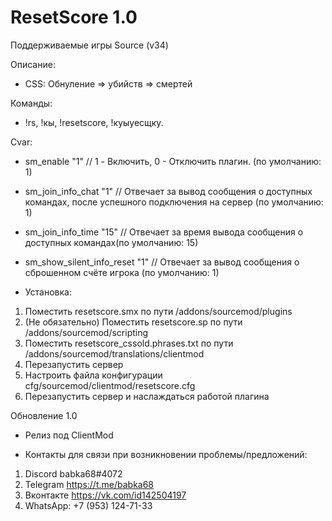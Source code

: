 # ResetScore 1.0
Поддерживаемые игры	Source (v34) 

Описание: 
- CSS: Обнуление => убийств => смертей

Команды: 
- !rs, !кы, !resetscore, !куыуесщку.

Cvar:
- sm_enable 					"1" 					// 1 - Включить, 0 - Отключить плагин. (по умолчанию: 1)
- sm_join_info_chat 			"1" 					// Отвечает за вывод сообщения о доступных командах, после успешного подключения на сервер (по умолчанию: 1)
- sm_join_info_time				"15"					// Отвечает за время вывода сообщения о доступных командах(по умолчанию: 15)
- sm_show_silent_info_reset 	"1"						// Отвечает за вывод сообщения о сброшенном счёте игрока (по умолчанию: 1)

- Установка:
1) Поместить resetscore.smx по пути /addons/sourcemod/plugins
2) (Не обязательно) Поместить resetscore.sp по пути /addons/sourcemod/scripting
3) Поместить resetscore_cssold.phrases.txt по пути /addons/sourcemod/translations/clientmod
4) Перезапустить сервер
4) Настроить файла конфигурации cfg/sourcemod/clientmod/resetscore.cfg
5) Перезапустить сервер и наслаждаться работой плагина

Обновление 1.0
- Релиз под ClientMod

- Контакты для связи при возникновении проблемы/предложений: 
1. Discord babka68#4072
2. Telegram https://t.me/babka68
3. Вконтакте https://vk.com/id142504197
4. WhatsApp: +7 (953) 124-71-33

